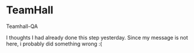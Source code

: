 # TeamHall
Teamhall-QA

I thoughts I had already done this step yesterday.
Since my message is not here, i probably did something wrong :(
